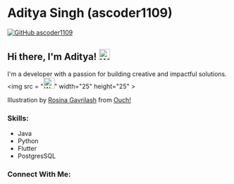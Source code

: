 # Aditya Singh (ascoder1109)

[![GitHub ascoder1109](https://img.shields.io/github/followers/ascoder1109?label=Follow&style=social)](https://github.com/ascoder1109)

## Hi there, I'm Aditya! <img src = "https://public.bl.files.1drv.com/y4m1ILZ4yMQofocj3HxuEoMdbN6JtMndNiUpbPmV2bZ0kEbNNvDSkiH4m-vVp586XZYwpjmR0542mHtmpYEe4vYufY4v9uMA8VjQyMlZ0emghv4cWP6mcIXPvsFe8WmMAf9MefnhlZzxgKG2_DvXgcWi2B76ok53OXDlAQodHxbeRpr9r_BcyTTmNuYE8gXWSmzmtvr4YllISnCPh9ErYz8u_ZNmPs6o49dn1snh9ky0oc" width="25" height="25" alt="Waving hand" >

I'm a developer with a passion for building creative and impactful solutions.
<img src = "<img src = "https://public.bl.files.1drv.com/y4m1ILZ4yMQofocj3HxuEoMdbN6JtMndNiUpbPmV2bZ0kEbNNvDSkiH4m-vVp586XZYwpjmR0542mHtmpYEe4vYufY4v9uMA8VjQyMlZ0emghv4cWP6mcIXPvsFe8WmMAf9MefnhlZzxgKG2_DvXgcWi2B76ok53OXDlAQodHxbeRpr9r_BcyTTmNuYE8gXWSmzmtvr4YllISnCPh9ErYz8u_ZNmPs6o49dn1snh9ky0oc" width="25" height="25" alt="Waving hand" >" width="25" height="25" >


Illustration by <a href="https://icons8.com/illustrations/author/HxMFjfKZdNq2">Rosina Gavrilash</a> from <a href="https://icons8.com/illustrations">Ouch!</a>

### Skills:
<p>
  <ul>
    <li>Java</li>
    <li>Python</li>
    <li>Flutter</li>
    <li>PostgresSQL</li>
  </ul>
</p>

### Connect With Me:
<p>
  
</p>
